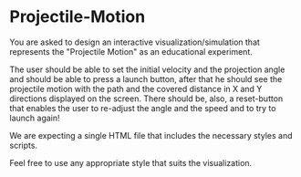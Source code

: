 # Projectile-Motion

You are asked to design an interactive visualization/simulation that represents the "Projectile Motion" as an educational experiment.

The user should be able to set the initial velocity and the projection angle and should be able to press a launch button, after that he should see the projectile motion with the path and the covered distance in X and Y directions displayed on the screen.
There should be, also, a reset-button that enables the user to re-adjust the angle and the speed and to try to launch again!

We are expecting a single HTML file that includes the necessary styles and scripts.

Feel free to use any appropriate style that suits the visualization.

